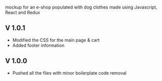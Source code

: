 mockup for an e-shop populated with dog clothes made using Javascript, React and Redux

## V 1.0.1
* Modified the CSS for the main page & cart
* Added footer information

## V 1.0.0
* Pushed all the files with minor boilerplate code removal
